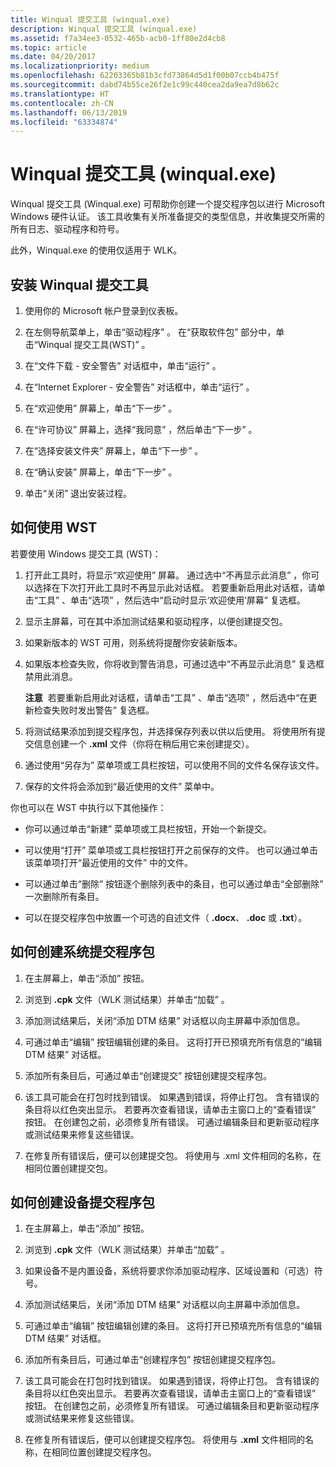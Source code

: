 ```yaml
---
title: Winqual 提交工具 (winqual.exe)
description: Winqual 提交工具 (winqual.exe)
ms.assetid: f7a34ee3-0532-465b-acb0-1ff80e2d4cb8
ms.topic: article
ms.date: 04/20/2017
ms.localizationpriority: medium
ms.openlocfilehash: 62203365b81b3cfd73864d5d1f00b07ccb4b475f
ms.sourcegitcommit: dabd74b55ce26f2e1c99c440cea2da9ea7d8b62c
ms.translationtype: HT
ms.contentlocale: zh-CN
ms.lasthandoff: 06/13/2019
ms.locfileid: "63334874"
---
```

# <a name="winqual-submission-tool-winqualexe"></a>Winqual 提交工具 (winqual.exe)


Winqual 提交工具 (Winqual.exe) 可帮助你创建一个提交程序包以进行 Microsoft Windows 硬件认证。 该工具收集有关所准备提交的类型信息，并收集提交所需的所有日志、驱动程序和符号。

此外，Winqual.exe 的使用仅适用于 WLK。

## <a name="installing-the-winqual-submission-tool"></a>安装 Winqual 提交工具


1.  使用你的 Microsoft 帐户登录到仪表板。

2.  在左侧导航菜单上，单击“驱动程序”  。 在“获取软件包”  部分中，单击“Winqual 提交工具(WST)”  。

3.  在“文件下载 - 安全警告”  对话框中，单击“运行”  。

4.  在“Internet Explorer - 安全警告”  对话框中，单击“运行”  。

5.  在“欢迎使用”  屏幕上，单击“下一步”  。

6.  在“许可协议”  屏幕上，选择“我同意”  ，然后单击“下一步”  。

7.  在“选择安装文件夹”  屏幕上，单击“下一步”  。

8.  在“确认安装”  屏幕上，单击“下一步”  。

9.  单击“关闭”  退出安装过程。

## <a name="span-idhowtousewstspanspan-idhowtousewstspanspan-idhowtousewstspanhow-to-use-wst"></a><span id="How_to_use_WST"></span><span id="how_to_use_wst"></span><span id="HOW_TO_USE_WST"></span>如何使用 WST


若要使用 Windows 提交工具 (WST)：

1.  打开此工具时，将显示“欢迎使用”  屏幕。 通过选中“不再显示此消息”  ，你可以选择在下次打开此工具时不再显示此对话框。 若要重新启用此对话框，请单击“工具”  、单击“选项”  ，然后选中“启动时显示‘欢迎使用’屏幕”  复选框。

2.  显示主屏幕，可在其中添加测试结果和驱动程序，以便创建提交包。

3.  如果新版本的 WST 可用，则系统将提醒你安装新版本。

4.  如果版本检查失败，你将收到警告消息，可通过选中“不再显示此消息”  复选框禁用此消息。

    **注意**  若要重新启用此对话框，请单击“工具”  、单击“选项”  ，然后选中“在更新检查失败时发出警告”  复选框。

     

5.  将测试结果添加到提交程序包，并选择保存列表以供以后使用。 将使用所有提交信息创建一个 **.xml** 文件（你将在稍后用它来创建提交）。

6.  通过使用“另存为”  菜单项或工具栏按钮，可以使用不同的文件名保存该文件。

7.  保存的文件将会添加到“最近使用的文件”  菜单中。

你也可以在 WST 中执行以下其他操作：

-   你可以通过单击“新建”  菜单项或工具栏按钮，开始一个新提交。

-   可以使用“打开”  菜单项或工具栏按钮打开之前保存的文件。 也可以通过单击该菜单项打开“最近使用的文件”  中的文件。

-   可以通过单击“删除”  按钮逐个删除列表中的条目，也可以通过单击“全部删除”  一次删除所有条目。

-   可以在提交程序包中放置一个可选的自述文件（ **.docx**、 **.doc** 或 **.txt**）。

## <a name="span-idhowtocreateasystemssubmissionpackagespanspan-idhowtocreateasystemssubmissionpackagespanspan-idhowtocreateasystemssubmissionpackagespanhow-to-create-a-systems-submission-package"></a><span id="How_to_create_a_systems_submission_package"></span><span id="how_to_create_a_systems_submission_package"></span><span id="HOW_TO_CREATE_A_SYSTEMS_SUBMISSION_PACKAGE"></span>如何创建系统提交程序包


1.  在主屏幕上，单击“添加”  按钮。

2.  浏览到 **.cpk** 文件（WLK 测试结果）并单击“加载”  。

3.  添加测试结果后，关闭“添加 DTM 结果”  对话框以向主屏幕中添加信息。

4.  可通过单击“编辑”  按钮编辑创建的条目。 这将打开已预填充所有信息的“编辑 DTM 结果”  对话框。

5.  添加所有条目后，可通过单击“创建提交”  按钮创建提交程序包。

6.  该工具可能会在打包时找到错误。 如果遇到错误，将停止打包。 含有错误的条目将以红色突出显示。 若要再次查看错误，请单击主窗口上的“查看错误”  按钮。 在创建包之前，必须修复所有错误。 可通过编辑条目和更新驱动程序或测试结果来修复这些错误。

7.  在修复所有错误后，便可以创建提交包。 将使用与 .xml 文件相同的名称，在相同位置创建提交包。

## <a name="span-idhowtocreateadevicesubmissionpackagespanspan-idhowtocreateadevicesubmissionpackagespanspan-idhowtocreateadevicesubmissionpackagespanhow-to-create-a-device-submission-package"></a><span id="How_to_create_a_device_submission_package"></span><span id="how_to_create_a_device_submission_package"></span><span id="HOW_TO_CREATE_A_DEVICE_SUBMISSION_PACKAGE"></span>如何创建设备提交程序包


1.  在主屏幕上，单击“添加”  按钮。

2.  浏览到 **.cpk** 文件（WLK 测试结果）并单击“加载”  。

3.  如果设备不是内置设备，系统将要求你添加驱动程序、区域设置和（可选）符号。

4.  添加测试结果后，关闭“添加 DTM 结果”  对话框以向主屏幕中添加信息。

5.  可通过单击“编辑”  按钮编辑创建的条目。 这将打开已预填充所有信息的“编辑 DTM 结果”  对话框。

6.  添加所有条目后，可通过单击“创建程序包”  按钮创建提交程序包。

7.  该工具可能会在打包时找到错误。 如果遇到错误，将停止打包。 含有错误的条目将以红色突出显示。 若要再次查看错误，请单击主窗口上的“查看错误”  按钮。 在创建包之前，必须修复所有错误。 可通过编辑条目和更新驱动程序或测试结果来修复这些错误。

8.  在修复所有错误后，便可以创建提交程序包。 将使用与 **.xml** 文件相同的名称，在相同位置创建提交程序包。

 

 





